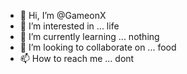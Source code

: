 - 👋 Hi, I’m @GameonX
- 👀 I’m interested in ... life
- 🌱 I’m currently learning ... nothing
- 💞️ I’m looking to collaborate on ... food
- 📫 How to reach me ... dont
<!---
GameonX/GameonX is a ✨ special ✨ repository because its `README.md` (this file) appears on your GitHub profile.
You can click the Preview link to take a look at your changes.
--->
